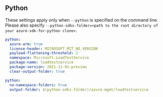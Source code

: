 ## Python

These settings apply only when `--python` is specified on the command line.
Please also specify `--python-sdks-folder=<path to the root directory of your azure-sdk-for-python clone>`.

```yaml $(python)
python:
  azure-arm: true
  license-header: MICROSOFT_MIT_NO_VERSION
  payload-flattening-threshold: 2
  namespace: Microsoft.LoadTestService
  package-name: loadtestservice
  package-version: 2021-12-01-preview
  clear-output-folder: true
```

```yaml $(python)
python:
  no-namespace-folders: true
  output-folder: $(python-sdks-folder)/azure-mgmt/loadtestservice
```
